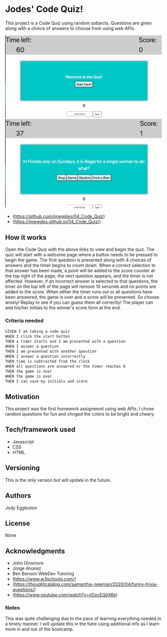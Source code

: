 # Jodes' Code Quiz!
This project is a Code Quiz using random subjects.  Questions are given along with a choice of answers to choose from using web APIs.  

<img src="/assets/images/screenshot1.png" width=600>
<img src="/assets/images/screenshot2.png" width=600>

- (https://github.com/jmeggles/04_Code_Quiz)
- (https://jmeggles.github.io/04_Code_Quiz/)

## How it works
Open the Code Quiz with the above links to view and begin the quiz.  The quiz will start with a welcome page where a button needs to be pressed to begin the game.  The first question is presented along with 4 choices of answers and the timer begins to count down.  When a correct selection to that answer has been made, a point will be added to the score counter at the top right of the page, the next question appears, and the timer is not affected.  However, if an incorrect answer is selected to that questions, the timer on the top left of the page will remove 10 seconds and no points are added to the score.  When either the timer runs out or all questions have been answered, the game is over and a score will be presented.  So choose wisely!  Replay to see if you can guess them all correctly!  The player can add his/her initials to the winner's score form at the end.  

### Criteria needed
```
GIVEN I am taking a code quiz
WHEN I click the start button
THEN a timer starts and I am presented with a question
WHEN I answer a question
THEN I am presented with another question
WHEN I answer a question incorrectly
THEN time is subtracted from the clock
WHEN all questions are answered or the timer reaches 0
THEN the game is over
WHEN the game is over
THEN I can save my initials and score
```

## Motivation
This project was the first homework assignemnt using web APIs. I chose random questions for fun and chnged the colors to be bright and cheery.

## Tech/framework used
- Javascript
- CSS
- HTML

## Versioning
This is the only version but will update in the future.

## Authors
Jody Eggleston

## License
None

## Acknowledgments
- John Dinsmore
- Jorge Alvarez
- Ben Benson WebDev Tutoring
- (https://www.w3schools.com/)
- (https://thoughtcatalog.com/samantha-newman/2020/04/funny-trivia-questions/)
- (https://www.youtube.com/watch?v=riDzcEQbX6k)

### Notes
This was quite challenging due to the pace of learning everything needed in a timely manner.  I will update this in the futre using additional info as I learn more in and out of the bootcamp.